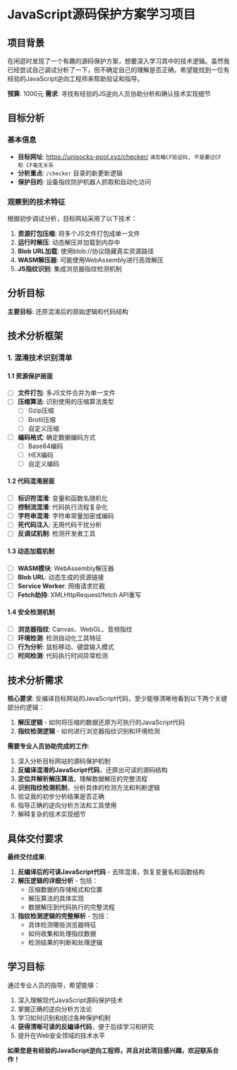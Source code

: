 # JavaScript源码保护方案学习项目

## 项目背景

在闲逛时发现了一个有趣的源码保护方案，想要深入学习其中的技术逻辑。虽然我已经尝试自己调试分析了一下，但不确定自己的理解是否正确，希望能找到一位有经验的JavaScript逆向工程师来帮助验证和指导。

**预算**: 1000元
**需求**: 寻找有经验的JS逆向人员协助分析和确认技术实现细节

## 目标分析

### 基本信息
- **目标网址**: https://unisocks-pool.xyz/checker/ `请忽略CF验证码, 不是要过CF 和 CF毫无关系`
- **分析重点**: `/checker` 目录的新更新逻辑
- **保护目的**: 设备指纹防护机器人抓取和自动化访问

### 观察到的技术特征
根据初步调试分析，目标网站采用了以下技术：

1. **资源打包压缩**: 将多个JS文件打包成单一文件
2. **运行时解压**: 动态解压并加载到内存中
3. **Blob URL加载**: 使用blob://协议隐藏真实资源路径
4. **WASM解压器**: 可能使用WebAssembly进行高效解压
5. **JS指纹识别**: 集成浏览器指纹检测机制

## 分析目标

**主要目标**: 还原混淆后的原始逻辑和代码结构

## 技术分析框架

### 1. 混淆技术识别清单

#### 1.1 资源保护层面
- [ ] **文件打包**: 多JS文件合并为单一文件
- [ ] **压缩算法**: 识别使用的压缩算法类型
  - [ ] Gzip压缩
  - [ ] Brotli压缩
  - [ ] 自定义压缩
- [ ] **编码格式**: 确定数据编码方式
  - [ ] Base64编码
  - [ ] HEX编码
  - [ ] 自定义编码

#### 1.2 代码混淆层面
- [ ] **标识符混淆**: 变量和函数名随机化
- [ ] **控制流混淆**: 代码执行流程复杂化
- [ ] **字符串混淆**: 字符串常量加密或编码
- [ ] **死代码注入**: 无用代码干扰分析
- [ ] **反调试机制**: 检测开发者工具

#### 1.3 动态加载机制
- [ ] **WASM模块**: WebAssembly解压器
- [ ] **Blob URL**: 动态生成的资源链接
- [ ] **Service Worker**: 网络请求拦截
- [ ] **Fetch劫持**: XMLHttpRequest/fetch API重写

#### 1.4 安全检测机制
- [ ] **浏览器指纹**: Canvas、WebGL、音频指纹
- [ ] **环境检测**: 检测自动化工具特征
- [ ] **行为分析**: 鼠标移动、键盘输入模式
- [ ] **时间检测**: 代码执行时间异常检测

## 技术分析需求

**核心要求**: 反编译目标网站的JavaScript代码，至少能够清晰地看到以下两个关键部分的逻辑：
1. **解压逻辑** - 如何将压缩的数据还原为可执行的JavaScript代码
2. **指纹检测逻辑** - 如何进行浏览器指纹识别和环境检测

**需要专业人员协助完成的工作**:
1. 深入分析目标网站的源码保护机制
2. **反编译混淆的JavaScript代码**，还原出可读的源码结构
3. **定位并解析解压算法**，理解数据解压的完整流程
4. **识别指纹检测机制**，分析具体的检测方法和判断逻辑
5. 验证我的初步分析结果是否正确
6. 指导正确的逆向分析方法和工具使用
7. 解释复杂的技术实现细节

## 具体交付要求

**最终交付成果**:
1. **反编译后的可读JavaScript代码** - 去除混淆，恢复变量名和函数结构
2. **解压逻辑的详细分析** - 包括：
   - 压缩数据的存储格式和位置
   - 解压算法的具体实现
   - 数据解压到代码执行的完整流程
3. **指纹检测逻辑的完整解析** - 包括：
   - 具体检测哪些浏览器特征
   - 如何收集和处理指纹数据
   - 检测结果的判断和处理逻辑

## 学习目标

通过专业人员的指导，希望能够：
1. 深入理解现代JavaScript源码保护技术
2. 掌握正确的逆向分析方法论
3. 学习如何识别和绕过各种保护机制
4. **获得清晰可读的反编译代码**，便于后续学习和研究
5. 提升在Web安全领域的技术水平

**如果您是有经验的JavaScript逆向工程师，并且对此项目感兴趣，欢迎联系合作！**